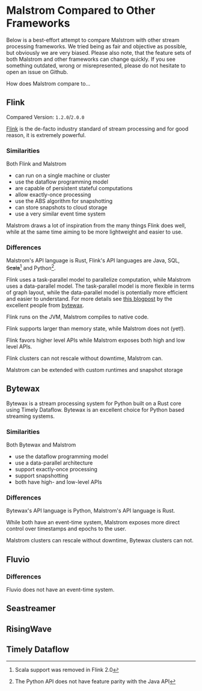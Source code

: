 # Malstrom Compared to Other Frameworks

Below is a best-effort attempt to compare Malstrom with other stream processing frameworks.
We tried being as fair and objective as possible, but obviously we are very biased.
Please also note, that the feature sets of both Malstrom and other frameworks can change quickly.
If you see something outdated, wrong or misrepresented, please do not hesitate to open an issue on
Github.

How does Malstrom compare to...

## Flink

Compared Version: `1.2.0`/`2.0.0`

[Flink](https://flink.apache.org/) is the de-facto industry standard of stream processing
and for good reason, it is extremely powerful.

### Similarities

Both Flink and Malstrom

- can run on a single machine or cluster
- use the dataflow programming model
- are capable of persistent stateful computations
- allow exactly-once processing
- use the ABS algorithm for snapshotting
- can store snapshots to cloud storage
- use a very similar event time system

Malstrom draws a lot of inspiration from the many things Flink does well, while at the same time
aiming to be more lightweight and easier to use.

### Differences

Malstrom's API language is Rust, Flink's API languages are Java, SQL, ~~Scala~~[^flinkscala] and
Python[^flinkpython].

[^flinkscala]: Scala support was removed in Flink 2.0
[^flinkpython]: The Python API does not have feature parity with the Java API

Flink uses a task-parallel model to parallelize computation, while Malstrom uses a data-parallel model.
The task-parallel model is more flexible in terms of graph layout, while the data-parallel model is potentially
more efficient and easier to understand. For more details see [this blogpost](https://bytewax.io/blog/data-parallel-task-parallel-and-agent-actor-architectures) by the excellent people from [bytewax](bytewax.io).

Flink runs on the JVM, Malstrom compiles to native code.

Flink supports larger than memory state, while Malstrom does not (yet!).

Flink favors higher level APIs while Malstrom exposes both high and low level APIs.

Flink clusters can not rescale without downtime, Malstrom can.

Malstrom can be extended with custom runtimes and snapshot storage

## Bytewax

Bytewax is a stream processing system for Python built on a Rust core using Timely Dataflow.
Bytewax is an excellent choice for Python based streaming systems.

### Similarities

Both Bytewax and Malstrom

- use the dataflow programming model
- use a data-parallel architecture
- support exactly-once processing
- support snapshotting
- both have high- and low-level APIs

### Differences

Bytewax's API language is Python, Malstrom's API language is Rust.

While both have an event-time system, Malstrom exposes more direct control over timestamps and
epochs to the user.

Malstrom clusters can rescale without downtime, Bytewax clusters can not.

## Fluvio

### Differences

Fluvio does not have an event-time system.

## Seastreamer

## RisingWave

## Timely Dataflow

